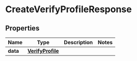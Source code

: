 

# CreateVerifyProfileResponse

## Properties

Name | Type | Description | Notes
------------ | ------------- | ------------- | -------------
**data** | [**VerifyProfile**](VerifyProfile.md) |  | 



